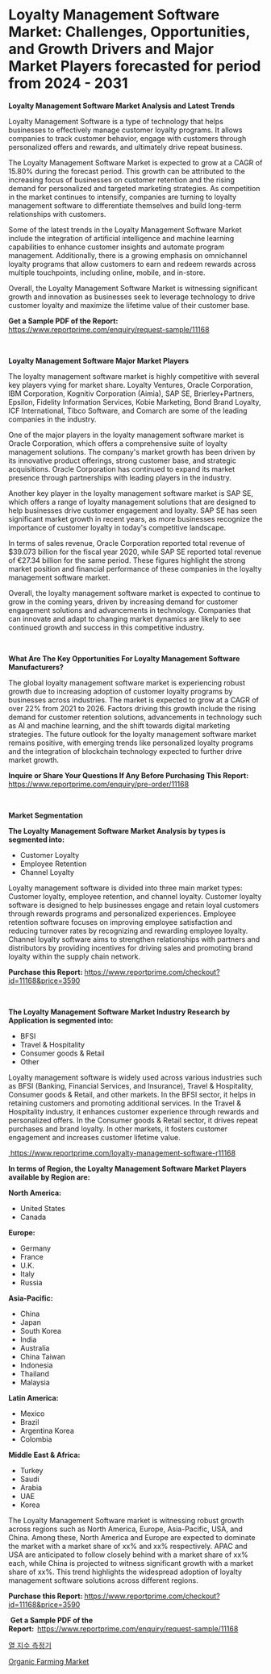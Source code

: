 <p><h1>Loyalty Management Software Market: Challenges, Opportunities, and Growth Drivers and Major Market Players forecasted for period from 2024 - 2031</h1></p><p><strong>Loyalty Management Software Market Analysis and Latest Trends</strong></p>
<p><p>Loyalty Management Software is a type of technology that helps businesses to effectively manage customer loyalty programs. It allows companies to track customer behavior, engage with customers through personalized offers and rewards, and ultimately drive repeat business.</p><p>The Loyalty Management Software Market is expected to grow at a CAGR of 15.80% during the forecast period. This growth can be attributed to the increasing focus of businesses on customer retention and the rising demand for personalized and targeted marketing strategies. As competition in the market continues to intensify, companies are turning to loyalty management software to differentiate themselves and build long-term relationships with customers.</p><p>Some of the latest trends in the Loyalty Management Software Market include the integration of artificial intelligence and machine learning capabilities to enhance customer insights and automate program management. Additionally, there is a growing emphasis on omnichannel loyalty programs that allow customers to earn and redeem rewards across multiple touchpoints, including online, mobile, and in-store.</p><p>Overall, the Loyalty Management Software Market is witnessing significant growth and innovation as businesses seek to leverage technology to drive customer loyalty and maximize the lifetime value of their customer base.</p></p>
<p><strong>Get a Sample PDF of the Report:&nbsp;</strong> <a href="https://www.reportprime.com/enquiry/request-sample/11168">https://www.reportprime.com/enquiry/request-sample/11168</a></p>
<p>&nbsp;</p>
<p><strong>Loyalty Management Software Major Market Players</strong></p>
<p><p>The loyalty management software market is highly competitive with several key players vying for market share. Loyalty Ventures, Oracle Corporation, IBM Corporation, Kognitiv Corporation (Aimia), SAP SE, Brierley+Partners, Epsilon, Fidelity Information Services, Kobie Marketing, Bond Brand Loyalty, ICF International, Tibco Software, and Comarch are some of the leading companies in the industry.</p><p>One of the major players in the loyalty management software market is Oracle Corporation, which offers a comprehensive suite of loyalty management solutions. The company's market growth has been driven by its innovative product offerings, strong customer base, and strategic acquisitions. Oracle Corporation has continued to expand its market presence through partnerships with leading players in the industry.</p><p>Another key player in the loyalty management software market is SAP SE, which offers a range of loyalty management solutions that are designed to help businesses drive customer engagement and loyalty. SAP SE has seen significant market growth in recent years, as more businesses recognize the importance of customer loyalty in today's competitive landscape.</p><p>In terms of sales revenue, Oracle Corporation reported total revenue of $39.073 billion for the fiscal year 2020, while SAP SE reported total revenue of €27.34 billion for the same period. These figures highlight the strong market position and financial performance of these companies in the loyalty management software market.</p><p>Overall, the loyalty management software market is expected to continue to grow in the coming years, driven by increasing demand for customer engagement solutions and advancements in technology. Companies that can innovate and adapt to changing market dynamics are likely to see continued growth and success in this competitive industry.</p></p>
<p>&nbsp;</p>
<p><strong>What Are The Key Opportunities For Loyalty Management Software Manufacturers?</strong></p>
<p><p>The global loyalty management software market is experiencing robust growth due to increasing adoption of customer loyalty programs by businesses across industries. The market is expected to grow at a CAGR of over 22% from 2021 to 2026. Factors driving this growth include the rising demand for customer retention solutions, advancements in technology such as AI and machine learning, and the shift towards digital marketing strategies. The future outlook for the loyalty management software market remains positive, with emerging trends like personalized loyalty programs and the integration of blockchain technology expected to further drive market growth.</p></p>
<p><strong>Inquire or Share Your Questions If Any Before Purchasing This Report:</strong> <a href="https://www.reportprime.com/enquiry/pre-order/11168">https://www.reportprime.com/enquiry/pre-order/11168</a></p>
<p>&nbsp;</p>
<p><strong>Market Segmentation</strong></p>
<p><strong>The Loyalty Management Software Market Analysis by types is segmented into:</strong></p>
<p><ul><li>Customer Loyalty</li><li>Employee Retention</li><li>Channel Loyalty</li></ul></p>
<p><p>Loyalty management software is divided into three main market types: Customer loyalty, employee retention, and channel loyalty. Customer loyalty software is designed to help businesses engage and retain loyal customers through rewards programs and personalized experiences. Employee retention software focuses on improving employee satisfaction and reducing turnover rates by recognizing and rewarding employee loyalty. Channel loyalty software aims to strengthen relationships with partners and distributors by providing incentives for driving sales and promoting brand loyalty within the supply chain network.</p></p>
<p><strong>Purchase this Report:&nbsp;</strong><a href="https://www.reportprime.com/checkout?id=11168&price=3590">https://www.reportprime.com/checkout?id=11168&price=3590</a></p>
<p>&nbsp;</p>
<p><strong>The Loyalty Management Software Market Industry Research by Application is segmented into:</strong></p>
<p><ul><li>BFSI</li><li>Travel & Hospitality</li><li>Consumer goods & Retail</li><li>Other</li></ul></p>
<p><p>Loyalty management software is widely used across various industries such as BFSI (Banking, Financial Services, and Insurance), Travel & Hospitality, Consumer goods & Retail, and other markets. In the BFSI sector, it helps in retaining customers and promoting additional services. In the Travel & Hospitality industry, it enhances customer experience through rewards and personalized offers. In the Consumer goods & Retail sector, it drives repeat purchases and brand loyalty. In other markets, it fosters customer engagement and increases customer lifetime value.</p></p>
<p><a href="https://www.reportprime.com/loyalty-management-software-r11168">&nbsp;https://www.reportprime.com/loyalty-management-software-r11168</a></p>
<p><strong>In terms of Region, the Loyalty Management Software Market Players available by Region are:</strong></p>
<p>
    <p> <strong> North America: </strong>
        <ul>
            <li>United States</li>
            <li>Canada</li>
        </ul>
        </p> 
    <p> <strong> Europe: </strong>
        <ul>
            <li>Germany</li>
            <li>France</li>
            <li>U.K.</li>
            <li>Italy</li>
            <li>Russia</li>
        </ul>
        </p> 
    <p> <strong> Asia-Pacific: </strong>
        <ul>
            <li>China</li>
            <li>Japan</li>
            <li>South Korea</li>
            <li>India</li>
            <li>Australia</li>
            <li>China Taiwan</li>
            <li>Indonesia</li>
            <li>Thailand</li>
            <li>Malaysia</li>
        </ul>
        </p> 
    <p> <strong> Latin America: </strong>
        <ul>
            <li>Mexico</li>
            <li>Brazil</li>
            <li>Argentina Korea</li>
            <li>Colombia</li>
        </ul>
        </p> 
    <p> <strong> Middle East & Africa: </strong>
        <ul>
            <li>Turkey</li>
            <li>Saudi</li>
            <li>Arabia</li>
            <li>UAE</li>
            <li>Korea</li>
        </ul>
    </p>
    </p>
<p><p>The Loyalty Management Software market is witnessing robust growth across regions such as North America, Europe, Asia-Pacific, USA, and China. Among these, North America and Europe are expected to dominate the market with a market share of xx% and xx% respectively. APAC and USA are anticipated to follow closely behind with a market share of xx% each, while China is projected to witness significant growth with a market share of xx%. This trend highlights the widespread adoption of loyalty management software solutions across different regions.</p></p>
<p><strong>Purchase this Report: </strong><a href="https://www.reportprime.com/checkout?id=11168&price=3590">https://www.reportprime.com/checkout?id=11168&price=3590</a></p>
<p>&nbsp;<strong>Get a Sample PDF of the Report:&nbsp;&nbsp;</strong><a href="https://www.reportprime.com/enquiry/request-sample/11168">https://www.reportprime.com/enquiry/request-sample/11168</a></p>
<p><strong></strong></p>
<p><p><a href="https://github.com/royErdmtyan906778/Market-Research-Report-List-1/blob/main/906890623937.md">열 지수 측정기</a></p><p><a href="https://github.com/kathiaseamanalvaradovlprc2h/Market-Research-Report-List-2/blob/main/organic-farming-market.md">Organic Farming Market</a></p></p>